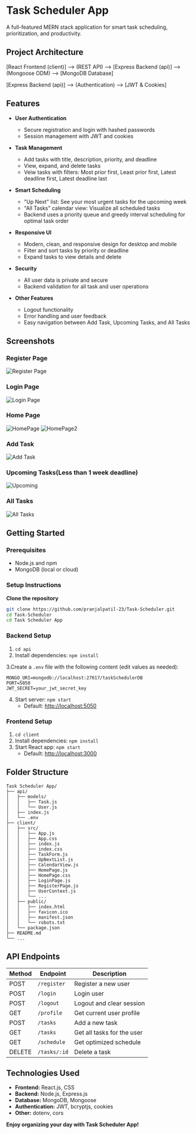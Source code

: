 # Task Scheduler App

A full-featured MERN stack application for smart task scheduling, prioritization, and productivity.

## Project Architecture

[React Frontend (client)] ⟶ (REST API) ⟶ [Express Backend (api)] ⟶ (Mongoose ODM) ⟶ [MongoDB Database]

[Express Backend (api)] ⟶ (Authentication) ⟶ [JWT & Cookies]

## Features

- **User Authentication**
  - Secure registration and login with hashed passwords
  - Session management with JWT and cookies

- **Task Management**
  - Add tasks with title, description, priority, and deadline
  - View, expand, and delete tasks
  - Veiw tasks with filters: Most prior first, Least prior first, Latest deadline first, Latest deadline last

- **Smart Scheduling**
  - "Up Next" list: See your most urgent tasks for the upcoming week
  - "All Tasks" calendar view: Visualize all scheduled tasks
  - Backend uses a priority queue and greedy interval scheduling for optimal task order

- **Responsive UI**
  - Modern, clean, and responsive design for desktop and mobile
  - Filter and sort tasks by priority or deadline
  - Expand tasks to view details and delete

- **Security**
  - All user data is private and secure
  - Backend validation for all task and user operations

- **Other Features**
  - Logout functionality
  - Error handling and user feedback
  - Easy navigation between Add Task, Upcoming Tasks, and All Tasks

## Screenshots

### Register Page
![Register Page](Task-Scheduler-App/Screenshots/Register.png)

### Login Page
![Login Page](Task-Scheduler-App/Screenshots/Login.png)

### Home Page
![HomePage](Task-Scheduler-App/Screenshots/home.png)
![HomePage2](Task-Scheduler-App/Screenshots/home2.png)

### Add Task
![Add Task](Task-Scheduler-App/Screenshots/Add_Task.png)

### Upcoming Tasks(Less than 1 week deadline)
![Upcoming](Task-Scheduler-App/Screenshots/upcoming.png)

### All Tasks
![All Tasks](Task-Scheduler-App/Screenshots/all.png)

## Getting Started

### Prerequisites

- Node.js and npm
- MongoDB (local or cloud)

### Setup Instructions

**Clone the repository**

   ```sh
   git clone https://github.com/pranjalpatil-23/Task-Scheduler.git
   cd Task-Scheduler
   cd Task Scheduler App
   ```

### Backend Setup

1. `cd api`
2. Install dependencies: `npm install`

3.Create a `.env` file with the following content (edit values as needed):

```env
MONGO_URI=mongodb://localhost:27017/taskSchedulerDB
PORT=5050
JWT_SECRET=your_jwt_secret_key
```
4. Start server: `npm start`
   - Default: [http://localhost:5050](http://localhost:5050)

### Frontend Setup

1. `cd client`
2. Install dependencies: `npm install`
3. Start React app: `npm start`
   - Default: [http://localhost:3000](http://localhost:3000)

## Folder Structure

```
Task Scheduler App/
├── api/
│   ├── models/
│   │   ├── Task.js
│   │   └── User.js
│   ├── index.js
│   └── .env
├── client/
│   ├── src/
│   │   ├── App.js
│   │   ├── App.css
│   │   ├── index.js
│   │   ├── index.css
│   │   ├── TaskForm.js
│   │   ├── UpNextList.js
│   │   ├── CalendarView.js
│   │   ├── HomePage.js
│   │   ├── HomePage.css
│   │   ├── LoginPage.js
│   │   ├── RegisterPage.js
│   │   ├── UserContext.js
│   │   └── ...
│   ├── public/
│   │   ├── index.html
│   │   ├── favicon.ico
│   │   ├── manifest.json
│   │   └── robots.txt
│   └── package.json
├── README.md
└── ...
```

## API Endpoints

| Method | Endpoint           | Description                        |
|--------|--------------------|------------------------------------|
| POST   | `/register`        | Register a new user                |
| POST   | `/login`           | Login user                         |
| POST   | `/logout`          | Logout and clear session           |
| GET    | `/profile`         | Get current user profile           |
| POST   | `/tasks`           | Add a new task                     |
| GET    | `/tasks`           | Get all tasks for the user         |
| GET    | `/schedule`        | Get optimized schedule             |
| DELETE | `/tasks/:id`       | Delete a task                      |

## Technologies Used

- **Frontend:** React.js, CSS
- **Backend:** Node.js, Express.js
- **Database:** MongoDB, Mongoose
- **Authentication:** JWT, bcryptjs, cookies
- **Other:** dotenv, cors

**Enjoy organizing your day with Task Scheduler App!**
